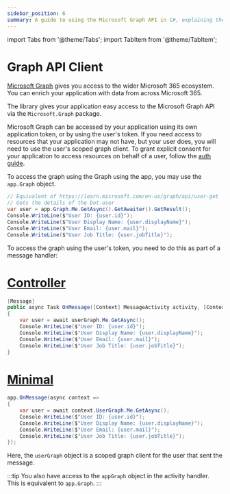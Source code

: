 ```yaml
---
sidebar_position: 6
summary: A guide to using the Microsoft Graph API in C#, explaining the methods for accessing Microsoft 365 data using application or user tokens, with sample code for retrieving user details and integrating Graph API within message handlers.
---
```


import Tabs from '@theme/Tabs';
import TabItem from '@theme/TabItem';

# Graph API Client

[Microsoft Graph](https://docs.microsoft.com/en-us/graph/overview) gives you access to the wider Microsoft 365 ecosystem. You can enrich your application with data from across Microsoft 365.

The library gives your application easy access to the Microsoft Graph API via the `Microsoft.Graph` package.

Microsoft Graph can be accessed by your application using its own application token, or by using the user's token. If you need access to resources that your application may not have, but your user does, you will need to use the user's scoped graph client. To grant explicit consent for your application to access resources on behalf of a user, follow the [auth guide](../in-depth-guides/user-authentication).

To access the graph using the Graph using the app, you may use the `app.Graph` object. 

```csharp
// Equivalent of https://learn.microsoft.com/en-us/graph/api/user-get
// Gets the details of the bot-user
var user = app.Graph.Me.GetAsync().GetAwaiter().GetResult();
Console.WriteLine($"User ID: {user.id}");
Console.WriteLine($"User Display Name: {user.displayName}");
Console.WriteLine($"User Email: {user.mail}");
Console.WriteLine($"User Job Title: {user.jobTitle}");
```

To access the graph using the user's token, you need to do this as part of a message handler:

# [Controller](#tab/controller)
```csharp 
[Message]
public async Task OnMessage([Context] MessageActivity activity, [Context] GraphClient userGraph)
{
    var user = await userGraph.Me.GetAsync();
    Console.WriteLine($"User ID: {user.id}");
    Console.WriteLine($"User Display Name: {user.displayName}");
    Console.WriteLine($"User Email: {user.mail}");
    Console.WriteLine($"User Job Title: {user.jobTitle}");
}
```

# [Minimal](#tab/minimal)
```csharp 
app.OnMessage(async context =>
{
    var user = await context.UserGraph.Me.GetAsync();
    Console.WriteLine($"User ID: {user.id}");
    Console.WriteLine($"User Display Name: {user.displayName}");
    Console.WriteLine($"User Email: {user.mail}");
    Console.WriteLine($"User Job Title: {user.jobTitle}");
});
```



Here, the `userGraph` object is a scoped graph client for the user that sent the message.

:::tip
You also have access to the `appGraph` object in the activity handler. This is equivalent to `app.Graph`.
:::

